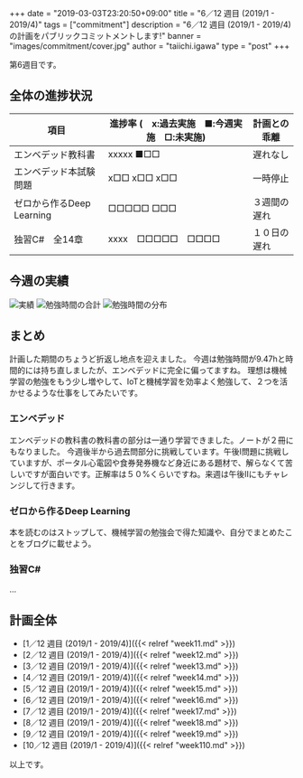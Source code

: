 +++
date = "2019-03-03T23:20:50+09:00"
title = "6／12 週目 (2019/1 - 2019/4)"
tags = ["commitment"]
description = "6／12 週目 (2019/1 - 2019/4)の計画をパブリックコミットメントします!"
banner = "images/commitment/cover.jpg"
author = "taiichi.igawa"
type = "post"
+++

第6週目です。  

<!-- more -->

## 全体の進捗状況

| 項目                  | 進捗率 (　x:過去実施　■:今週実施　□:未実施) | 計画との乖離 |
|---------------------|----------------------------|--------|
| エンベデッド教科書           | xxxxx ■□□                  | 遅れなし   |
| エンベデッド本試験問題         | x□□ x□□ x□□                | 一時停止   |
| ゼロから作るDeep Learning | □□□□□ □□□                  | ３週間の遅れ |
| 独習C\#　全14章          | xxxx　□□□□□　□□□□            | １０日の遅れ |

## 今週の実績
![実績](/images/commitment/week16/week16_done.JPG)
![勉強時間の合計](/images/commitment/week16/week16_circle.png)
![勉強時間の分布](/images/commitment/week16/week16_chart.png)

## まとめ
計画した期間のちょうど折返し地点を迎えました。
今週は勉強時間が9.47hと時間的には持ち直しましたが、エンベデッドに完全に偏ってますね。
理想は機械学習の勉強をもう少し増やして、IoTと機械学習を効率よく勉強して、２つを活かせるような仕事をしてみたいです。

### エンベデッド
エンベデッドの教科書の教科書の部分は一通り学習できました。ノートが２冊にもなりました。
今週後半から過去問部分に挑戦しています。午後I問題に挑戦していますが、ポータル心電図や食券発券機など身近にある題材で、解らなくて苦しいですが面白いです。正解率は５０%くらいですね。来週は午後IIにもチャレンジして行きます。

### ゼロから作るDeep Learning
本を読むのはストップして、機械学習の勉強会で得た知識や、自分でまとめたことをブログに載せよう。

### 独習C\#
…

## 計画全体
* [1／12 週目 (2019/1 - 2019/4)]({{< relref "week11.md" >}})
* [2／12 週目 (2019/1 - 2019/4)]({{< relref "week12.md" >}})
* [3／12 週目 (2019/1 - 2019/4)]({{< relref "week13.md" >}})
* [4／12 週目 (2019/1 - 2019/4)]({{< relref "week14.md" >}})
* [5／12 週目 (2019/1 - 2019/4)]({{< relref "week15.md" >}})
* [6／12 週目 (2019/1 - 2019/4)]({{< relref "week16.md" >}})
* [7／12 週目 (2019/1 - 2019/4)]({{< relref "week17.md" >}})
* [8／12 週目 (2019/1 - 2019/4)]({{< relref "week18.md" >}})
* [9／12 週目 (2019/1 - 2019/4)]({{< relref "week19.md" >}})
* [10／12 週目 (2019/1 - 2019/4)]({{< relref "week110.md" >}})

以上です。
